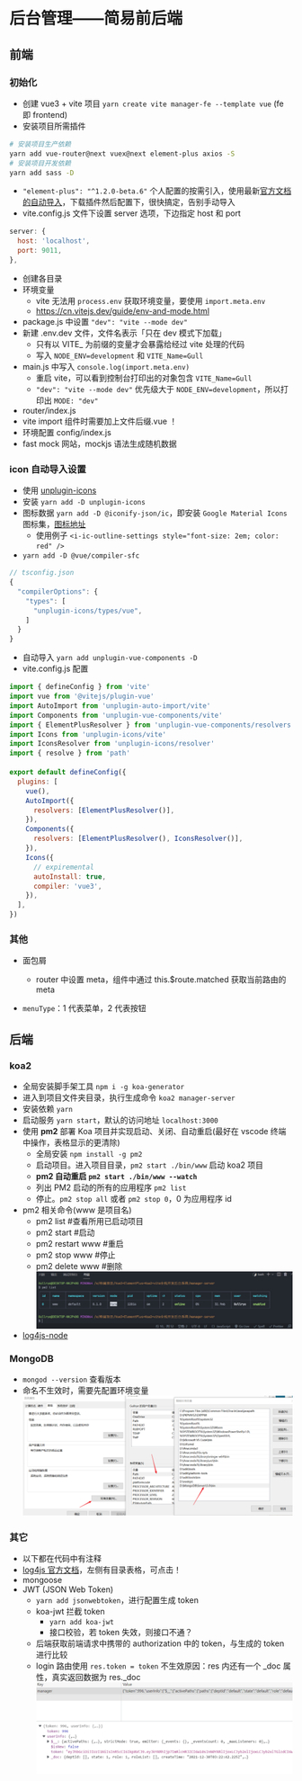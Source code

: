 # 后台管理——简易前后端

## 前端

### 初始化

- 创建 vue3 + vite 项目 `yarn create vite manager-fe --template vue` (fe 即 frontend)
- 安装项目所需插件

```bash
# 安装项目生产依赖
yarn add vue-router@next vuex@next element-plus axios -S
# 安装项目开发依赖
yarn add sass -D
```

- `"element-plus": "^1.2.0-beta.6"` 个人配置的按需引入，使用最新[官方文档的自动导入](https://element-plus.gitee.io/zh-CN/guide/quickstart.html#%E8%87%AA%E5%8A%A8%E5%AF%BC%E5%85%A5-%E6%8E%A8%E8%8D%90)，下载插件然后配置下，很快搞定，告别手动导入
- vite.config.js 文件下设置 server 选项，下边指定 host 和 port

```js
server: {
  host: 'localhost',
  port: 9011,
},
```

- 创建各目录
- 环境变量
  - vite 无法用 `process.env` 获取环境变量，要使用 `import.meta.env`
  - <https://cn.vitejs.dev/guide/env-and-mode.html>
- package.js 中设置 `"dev": "vite --mode dev"`
- 新建 .env.dev 文件，文件名表示「只在 dev 模式下加载」
  - 只有以 VITE\_ 为前缀的变量才会暴露给经过 vite 处理的代码
  - 写入 `NODE_ENV=development` 和 `VITE_Name=Gull`
- main.js 中写入 `console.log(import.meta.env)`
  - 重启 vite，可以看到控制台打印出的对象包含 `VITE_Name=Gull`
  - `"dev": "vite --mode dev"` 优先级大于 `NODE_ENV=development`，所以打印出 `MODE: "dev"`
- router/index.js
- vite import 组件时需要加上文件后缀.vue ！
- 环境配置 config/index.js
- fast mock 网站，mockjs 语法生成随机数据

### icon 自动导入设置

- 使用 [unplugin-icons](https://github.com/antfu/unplugin-icons#unplugin-icons)
- 安装 `yarn add -D unplugin-icons`
- 图标数据 `yarn add -D @iconify-json/ic`，即安装 `Google Material Icons` 图标集，[图标地址](https://icones.js.org/collection/ic?s=)
  - 使用例子 `<i-ic-outline-settings style="font-size: 2em; color: red" />`
- `yarn add -D @vue/compiler-sfc`

```js
// tsconfig.json
{
  "compilerOptions": {
    "types": [
      "unplugin-icons/types/vue",
    ]
  }
}
```

- 自动导入 `yarn add unplugin-vue-components -D`
- vite.config.js 配置

```js
import { defineConfig } from 'vite'
import vue from '@vitejs/plugin-vue'
import AutoImport from 'unplugin-auto-import/vite'
import Components from 'unplugin-vue-components/vite'
import { ElementPlusResolver } from 'unplugin-vue-components/resolvers'
import Icons from 'unplugin-icons/vite'
import IconsResolver from 'unplugin-icons/resolver'
import { resolve } from 'path'

export default defineConfig({
  plugins: [
    vue(),
    AutoImport({
      resolvers: [ElementPlusResolver()],
    }),
    Components({
      resolvers: [ElementPlusResolver(), IconsResolver()],
    }),
    Icons({
      // expiremental
      autoInstall: true,
      compiler: 'vue3',
    }),
  ],
})
```

### 其他

- 面包屑

  - router 中设置 meta，组件中通过 this.$route.matched 获取当前路由的 meta

- `menuType`：1 代表菜单，2 代表按钮

## 后端

### koa2

- 全局安装脚手架工具 `npm i -g koa-generator`
- 进入到项目文件夹目录，执行生成命令 `koa2 manager-server`
- 安装依赖 `yarn`
- 启动服务 `yarn start`，默认的访问地址 `localhost:3000`
- 使用 **pm2** 部署 Koa 项目并实现启动、关闭、自动重启(最好在 vscode 终端中操作，表格显示的更清除)
  - 全局安装 `npm install -g pm2`
  - 启动项目。进入项目目录，`pm2 start ./bin/www` 启动 koa2 项目
  - **pm2 自动重启 `pm2 start ./bin/www --watch`**
  - 列出 PM2 启动的所有的应用程序 `pm2 list`
  - 停止。`pm2 stop all` 或者 `pm2 stop 0`，0 为应用程序 id
- pm2 相关命令(www 是项目名)
  - pm2 list #查看所用已启动项目
  - pm2 start #启动
  - pm2 restart www #重启
  - pm2 stop www #停止
  - pm2 delete www #删除
    ![pm2](images/2021-12-21-22-39-14.png)
- [log4js-node](https://www.npmjs.com/package/log4js)

### MongoDB

- `mongod --version` 查看版本
- 命名不生效时，需要先配置环境变量
  ![mongod](images/2021-12-22-10-24-20.png)

### 其它

- 以下都在代码中有注释
- [log4js 官方文档](https://log4js-node.github.io/log4js-node)，左侧有目录表格，可点击！
- mongoose
- JWT (JSON Web Token)
  - `yarn add jsonwebtoken`，进行配置生成 token
  - koa-jwt 拦截 token
    - `yarn add koa-jwt`
    - 接口校验，若 token 失效，则接口不通？
  - 后端获取前端请求中携带的 authorization 中的 token，与生成的 token 进行比较
  - login 路由使用 `res.token = token` 不生效原因：res 内还有一个 _doc 属性，真实返回数据为 res._doc
  ![res._doc](images/2021-12-30-11-23-39.png)

